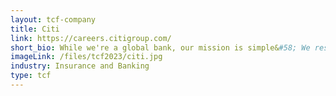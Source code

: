 ```yaml
---
layout: tcf-company
title: Citi
link: https://careers.citigroup.com/ 
short_bio: While we're a global bank, our mission is simple&#58; We responsibly provide financial services that enable growth and economic progress. Our distinct global network of people, data and relationships creates a mindset that allows Citi to spot opportunities, manage risks and connect dots for our clients in ways that others simply cannot.
imageLink: /files/tcf2023/citi.jpg
industry: Insurance and Banking
type: tcf
---
```

